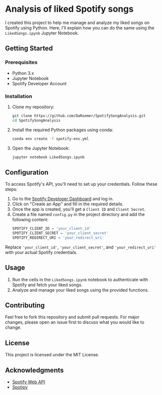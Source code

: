 # Analysis of liked Spotify songs
I created this project to help me manage and analyze my liked songs on Spotify using Python. Here, I'll explain how you can do the same using the `LikedSongs.ipynb` Jupyter Notebook.

## Getting Started

### Prerequisites

- Python 3.x
- Jupyter Notebook
- Spotify Developer Account

### Installation

1. Clone my repository:
    ```sh
    git clone https://github.com/DaRoemer/SpotifySongAnalysis.git
    cd SpotifySongAnalysis
    ```

2. Install the required Python packages using conda:
    ```sh
    conda env create -f spotify-env.yml
    ```

3. Open the Jupyter Notebook:
    ```sh
    jupyter notebook LikedSongs.ipynb
    ```

## Configuration

To access Spotify's API, you'll need to set up your credentials. Follow these steps:

1. Go to the [Spotify Developer Dashboard](https://developer.spotify.com/dashboard/applications) and log in.
2. Click on "Create an App" and fill in the required details.
3. Once the app is created, you'll get a `Client ID` and `Client Secret`.
4. Create a file named `config.py` in the project directory and add the following content:
    ```python
    SPOTIFY_CLIENT_ID = 'your_client_id'
    SPOTIFY_CLIENT_SECRET = 'your_client_secret'
    SPOTIFY_REDIRECT_URI = 'your_redirect_uri'
    ```

Replace `'your_client_id'`, `'your_client_secret'`, and `'your_redirect_uri'` with your actual Spotify credentials.

## Usage

1. Run the cells in the `LikedSongs.ipynb` notebook to authenticate with Spotify and fetch your liked songs.
2. Analyze and manage your liked songs using the provided functions.

## Contributing

Feel free to fork this repository and submit pull requests. For major changes, please open an issue first to discuss what you would like to change.

## License

This project is licensed under the MIT License.

## Acknowledgments

- [Spotify Web API](https://developer.spotify.com/documentation/web-api/)
- [Spotipy](https://spotipy.readthedocs.io/)
